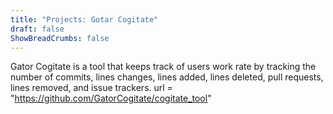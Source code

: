 ```yaml
---
title: "Projects: Gotar Cogitate"
draft: false
ShowBreadCrumbs: false
---
```


Gator Cogitate is a tool that keeps track of users work rate by tracking the number of commits, lines changes, lines added, lines deleted, pull requests, lines removed, and issue trackers. 
url = "https://github.com/GatorCogitate/cogitate_tool"

